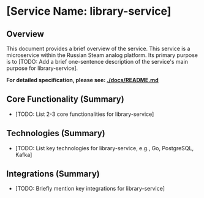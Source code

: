# [Service Name: library-service]

## Overview

This document provides a brief overview of the service.
This service is a microservice within the Russian Steam analog platform. Its primary purpose is to [TODO: Add a brief one-sentence description of the service's main purpose for library-service].

**For detailed specification, please see: [./docs/README.md](./docs/README.md)**

## Core Functionality (Summary)

*   [TODO: List 2-3 core functionalities for library-service]

## Technologies (Summary)

*   [TODO: List key technologies for library-service, e.g., Go, PostgreSQL, Kafka]

## Integrations (Summary)

*   [TODO: Briefly mention key integrations for library-service]
